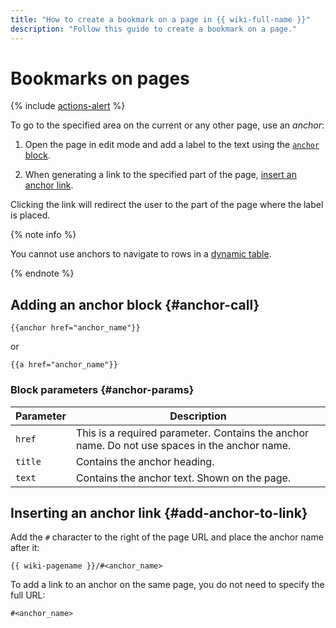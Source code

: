 ```yaml
---
title: "How to create a bookmark on a page in {{ wiki-full-name }}"
description: "Follow this guide to create a bookmark on a page."
---
```


# Bookmarks on pages

{% include [actions-alert](../../_includes/wiki/actions-alert.md) %}

To go to the specified area on the current or any other page, use an *anchor*:

1. Open the page in edit mode and add a label to the text using the [`anchor` block](#anchor-call).

1. When generating a link to the specified part of the page, [insert an anchor link](#add-anchor-to-link).

Clicking the link will redirect the user to the part of the page where the label is placed.

{% note info %}

You cannot use anchors to navigate to rows in a [dynamic table](../create-grid.md).

{% endnote %}

## Adding an anchor block {#anchor-call}

```
{{anchor href="anchor_name"}}
```
or
```
{{a href="anchor_name"}}
```

### Block parameters {#anchor-params}

| Parameter | Description |
--- | ---
| `href` | This is a required parameter. Contains the anchor name. Do not use spaces in the anchor name. |
| `title` | Contains the anchor heading. |
| `text` | Contains the anchor text. Shown on the page. |


## Inserting an anchor link {#add-anchor-to-link}

Add the `#` character to the right of the page URL and place the anchor name after it:

```
{{ wiki-pagename }}/#<anchor_name>
```

To add a link to an anchor on the same page, you do not need to specify the full URL:

```
#<anchor_name>
```
